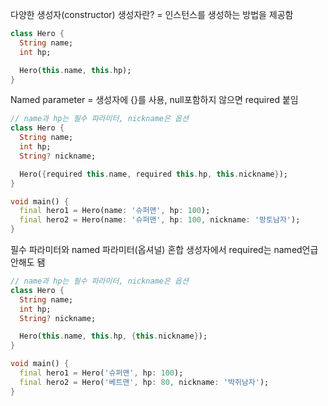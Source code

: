 다양한 생성자(constructor)
생성자란? = 인스턴스를 생성하는 방법을 제공함

```dart
class Hero {
  String name;
  int hp;

  Hero(this.name, this.hp);
}
```

Named parameter = 생성자에 {}를 사용, null포함하지 않으면 required 붙임

```dart
// name과 hp는 필수 파라미터, nickname은 옵션
class Hero {
  String name;
  int hp;
  String? nickname;

  Hero({required this.name, required this.hp, this.nickname});
}

void main() {
  final hero1 = Hero(name: '슈퍼맨', hp: 100);
  final hero2 = Hero(name: '슈퍼맨', hp: 100, nickname: '망토남자');
}
```

필수 파라미터와 named 파라미터(옵셔널) 혼합
생성자에서 required는 named언급 안해도 됌

```dart
// name과 hp는 필수 파라미터, nickname은 옵션
class Hero {
  String name;
  int hp;
  String? nickname;

  Hero(this.name, this.hp, {this.nickname});
}

void main() {
  final hero1 = Hero('슈퍼맨', hp: 100);
  final hero2 = Hero('베트맨', hp: 80, nickname: '박쥐남자');
}
```